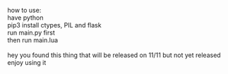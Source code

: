 how to use:\
have python\
pip3 install ctypes, PIL and flask\
run main.py first\
then run main.lua\
\
hey you found this thing that will be released on 11/11 but not yet released\
enjoy using it
